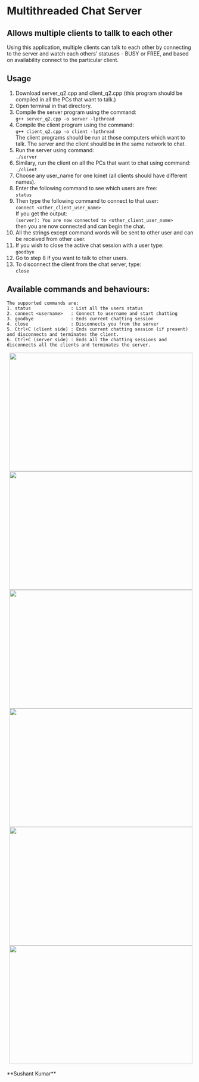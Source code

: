# Multithreaded Chat Server
## Allows multiple clients to tallk to each other

Using this application, multiple clients can talk to each other by connecting to the server and watch each others' statuses  - BUSY or FREE, and based on availability connect to the particular client.

## Usage
1. Download server_q2.cpp and client_q2.cpp (this program should be compiled in all the PCs that want to talk.)
2. Open terminal in that directory.
3. Compile the server program using the command: \
    `g++ server_q2.cpp -o server -lpthread`
4. Compile the client program using the command: \
    `g++ client_q2.cpp -o client -lpthread` \
The client programs should be run at those computers which want to talk. The server and the client should be in the same network to chat.
5. Run the server using command: \
    `./server`
6. Similary,  run the client on all the PCs that want to chat using command: \
    `./client`
7. Choose any user_name for one lcinet (all clients should have different names).
8. Enter the following command to see which users are free: \
    `status`
9. Then type the following command to connect to that user: \
    `connect <other_client_user_name>` \
If you get the output: \
    `(server): You are now connected to <other_client_user_name>` \
then you are now connected and can begin the chat.
10. All the strings except command words will be sent to other user and can be received from other user.
11. If you wish to close the active chat session with a user type: \
    `goodbye`
12. Go to step 8 if you want to talk to other users.
13. To disconnect the client from the chat server, type: \
    `close`

## Available commands and behaviours:
	The supported commands are:
	1. status               : List all the users status
	2. connect <username>   : Connect to username and start chatting
	3. goodbye              : Ends current chatting session
	4. close                : Disconnects you from the server
	5. Ctrl+C (client side) : Ends current chatting session (if present) and disconnects and terminates the client.
	6. Ctrl+C (server side) : Ends all the chatting sessions and disconnects all the clients and terminates the server.

<div align = "center">
	<img src = "https://user-images.githubusercontent.com/59964272/156934296-32dc27bd-ac2c-48d0-8d8d-752726ec65d6.JPG" height=318 width=491>
	<img src = "https://user-images.githubusercontent.com/59964272/156934314-0be63b5b-2e43-4e97-bdcd-266ea9b5ba65.JPG" height=318 width=491>
	<img src = "https://user-images.githubusercontent.com/59964272/156934355-4fca18fd-295e-47b0-b4e4-30d6b68faf57.JPG" height=318 width=491>
	<img src = "https://user-images.githubusercontent.com/59964272/156934361-3023b150-273d-41a8-9459-9f24bfaf66d4.JPG" height=318 width=491>
	<img src = "https://user-images.githubusercontent.com/59964272/156934371-849e3b00-faba-46a7-ad00-cff049d11718.JPG" height=318 width=491>
	<img src = "https://user-images.githubusercontent.com/59964272/156934697-e92d0d3b-6ddf-4a59-b1aa-665d85fe257f.JPG" height=318 width=491>
</div>
<br>
**Sushant Kumar**
	

